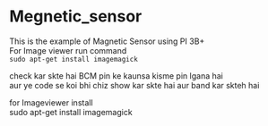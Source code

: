 # Megnetic_sensor
This is the example of Magnetic Sensor using PI 3B+ <br>
For Image viewer run command<br>
<code>sudo apt-get install imagemagick</code>


check kar skte hai BCM pin ke kaunsa kisme pin lgana hai<br> 
aur ye code se koi bhi chiz show kar skte hai aur band kar skteh hai 

for Imageviewer install <br>
sudo apt-get install imagemagick

